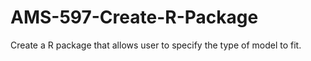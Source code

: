 # AMS-597-Create-R-Package
Create a R package that allows user to specify the type of model to fit.
